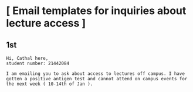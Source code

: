 [ Email templates for inquiries about lecture access ]
======================================================

1st
---
```
Hi, Cathal here,                                                                                    student number: 21442084

I am emailing you to ask about access to lectures off campus. I have gotten a positive antigen test and cannot attend on campus events for the next week ( 10-14th of Jan ).
```
